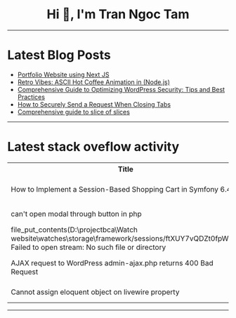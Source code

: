 <h1 align="center">Hi 👋, I'm Tran Ngoc Tam</h1>

---

# Latest Blog Posts 
<!-- BLOG-POST-LIST:START -->
- [Portfolio Website using Next JS](https://dev.to/anmolsaini16/portfolio-website-using-next-js-435b)
- [Retro Vibes: ASCII Hot Coffee Animation in &lpar;Node.js&rpar;](https://dev.to/bekbrace/retro-vibes-ascii-hot-coffee-animation-in-nodejs-4cko)
- [Comprehensive Guide to Optimizing WordPress Security: Tips and Best Practices](https://dev.to/xenmars/comprehensive-guide-to-optimizing-wordpress-security-tips-and-best-practices-2ike)
- [How to Securely Send a Request When Closing Tabs](https://dev.to/zacharylee/how-to-securely-send-a-request-when-closing-tabs-1fin)
- [Comprehensive guide to slice of slices](https://dev.to/bravian1/comprehensive-guide-to-slice-of-slices-4pc7)
<!-- BLOG-POST-LIST:END -->

---

# Latest stack oveflow activity
<table>
  <tr><th>Title</th><th>Link</th></tr>
  <!-- STACKOVERFLOW:START --><tr><td>How to Implement a Session-Based Shopping Cart in Symfony 6.4?</td><td>https://stackoverflow.com/questions/78502784/how-to-implement-a-session-based-shopping-cart-in-symfony-6-4</td></tr><tr><td>can&#39;t open modal through button in php</td><td>https://stackoverflow.com/questions/78502779/cant-open-modal-through-button-in-php</td></tr><tr><td>file_put_contents&lpar;D:\projectbca\Watch website\watches\storage\framework/sessions/ftXUY7vQDZt0fpWOi&rpar;: Failed to open stream: No such file or directory</td><td>https://stackoverflow.com/questions/78502707/file-put-contentsd-projectbca-watch-website-watches-storage-framework-sessions</td></tr><tr><td>AJAX request to WordPress admin-ajax.php returns 400 Bad Request</td><td>https://stackoverflow.com/questions/78502610/ajax-request-to-wordpress-admin-ajax-php-returns-400-bad-request</td></tr><tr><td>Cannot assign eloquent object on livewire property</td><td>https://stackoverflow.com/questions/78502603/cannot-assign-eloquent-object-on-livewire-property</td></tr><!-- STACKOVERFLOW:END -->
</table>

---



